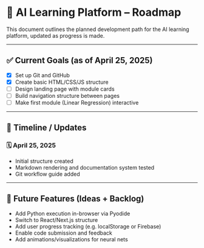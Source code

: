 # 📍 AI Learning Platform – Roadmap

This document outlines the planned development path for the AI learning platform, updated as progress is made.

---

## ✅ Current Goals (as of April 25, 2025)

- [x] Set up Git and GitHub
- [x] Create basic HTML/CSS/JS structure
- [ ] Design landing page with module cards
- [ ] Build navigation structure between pages
- [ ] Make first module (Linear Regression) interactive

---

## 📅 Timeline / Updates

### 🗓️ April 25, 2025
- Initial structure created
- Markdown rendering and documentation system tested
- Git workflow guide added

---

## 🧠 Future Features (Ideas + Backlog)

- Add Python execution in-browser via Pyodide
- Switch to React/Next.js structure
- Add user progress tracking (e.g. localStorage or Firebase)
- Enable code submission and feedback
- Add animations/visualizations for neural nets
